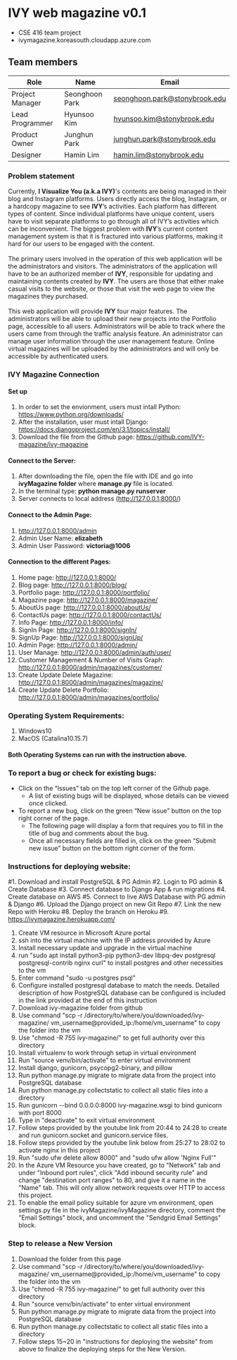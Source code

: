 # IVY web magazine v0.1
* CSE 416 team project
* ivymagazine.koreasouth.cloudapp.azure.com


## Team members
Role | Name | Email
---|---|---|
Project Manager | Seonghoon Park | seonghoon.park@stonybrook.edu <br>
Lead Programmer | Hyunsoo Kim  | hyunsoo.kim@stonybrook.edu 
Product Owner | Junghun Park | junghun.park@stonybrook.edu <br>
Designer | Hamin Lim | hamin.lim@stonybrook.edu <br>

### Problem statement

Currently, **I Visualize You (a.k.a IVY)**'s contents are being managed in their blog and Instagram platforms. Users directly access the blog, Instagram, or a hardcopy magazine to see **IVY**’s activities. Each platform has different types of content. Since individual platforms have unique content, users have to visit separate platforms to go through all of IVY’s activities which can be inconvenient. The biggest problem with **IVY**’s current content management system is that it is fractured into various platforms, making it hard for our users to be engaged with the content. <br><br>
The primary users involved in the operation of this web application will be the administrators and visitors. The administrators of the application will have to be an authorized member of **IVY**, responsible for updating and maintaining contents created by **IVY**. The users are those that either make casual visits to the website, or those that visit the web page to view the magazines they purchased. <br><br>
This web application will provide **IVY** four major features. The administrators will be able to upload their new projects into the Portfolio page, accessible to all users. Administrators will be able to track where the users came from through the traffic analysis feature. An administrator can manage user information through the user management feature. Online virtual magazines will be uploaded by the administrators and will only be accessible by authenticated users.


### IVY Magazine Connection

#### Set up
1. In order to set the envionment, users must intall Python: https://www.python.org/downloads/
2. After the installation, user must intall Django: https://docs.djangoproject.com/en/3.1/topics/install/
3. Download the file from the Github page: https://github.com/IVY-magazine/ivy-magazine

#### Connect to the Server:
1. After downloading the file, open the file with IDE and go into **ivyMagazine folder** where **manage.py** file is located.
2. In the terminal type: **python manage.py runserver**
3. Server connects to local address (http://127.0.0.1:8000/)

#### Connect to the Admin Page:
1. http://127.0.0.1:8000/admin
2. Admin User Name: **elizabeth**
3. Admin User Password: **victoria@1006**

#### Connection to the different Pages:
1. Home page: http://127.0.0.1:8000/
2. Blog page: http://127.0.0.1:8000/blog/
3. Portfolio page: http://127.0.0.1:8000/portfolio/
4. Magazine page: http://127.0.0.1:8000/magazine/
5. AboutUs page: http://127.0.0.1:8000/aboutUs/
6. ContactUs page: http://127.0.0.1:8000/contactUs/
7. Info Page: http://127.0.0.1:8000/info/
8. SignIn Page: http://127.0.0.1:8000/signIn/
8. SignUp Page: http://127.0.0.1:8000/signUp/
9. Admin Page: http://127.0.0.1:8000/admin/
10. User Manage: http://127.0.0.1:8000/admin/auth/user/
11. Customer Management & Number of Visits Graph: http://127.0.0.1:8000/admin/magazines/customer/
12. Create Update Delete Magazine: http://127.0.0.1:8000/admin/magazines/magazine/
13. Create Update Delete Portfolio: http://127.0.0.1:8000/admin/magazines/portfolio/

### Operating System Requirements:
1. Windows10
2. MacOS (Catalina10.15.7)

#### Both Operating Systems can run with the instruction above.

### To report a bug or check for existing bugs:
   + Click on the “Issues” tab on the top left corner of the Github page.
     - A list of existing bugs will be displayed, whose details can be viewed once clicked.
   + To report a new bug, click on the green “New issue” button on the top right corner of the page.
     - The following page will display a form that requires you to fill in the title of bug and comments about the bug.
     - Once all necessary fields are filled in, click on the green “Submit new issue” button on the  bottom right corner of the form.

### Instructions for deploying website:
#1. Download and install PostgreSQL & PG Admin
#2. Login to PG admin & Create Database
#3. Connect database to Django App & run migrations
#4. Create database on AWS
#5. Connect to live AWS Database with PG admin & Django
#6. Upload the Django project on new Git Repo
#7. Link the new Repo with Heroku
#8. Deploy the branch on Heroku
#9. https://ivymagazine.herokuapp.com/

1. Create VM resource in Microsoft Azure portal
2. ssh into the virtual machine with the IP address provided by Azure
3. Install necessary update and upgrade in the virtual machine
4. run "sudo apt install python3-pip python3-dev libpq-dev postgresql postgresql-contrib nginx curl"
   to install postgres and other necessities to the vm
5. Enter command "sudo -u postgres psql"
6. Configure installed postgresql database to match the needs. Detailed description
   of how PostgreSQL database can be configured is included in the link provided at the end of this instruction
7. Download ivy-magazine folder from github
8. Use command "scp -r /directory/to/where/you/downloaded/ivy-magazine/ vm_username@provided_ip:/home/vm_username" to copy the folder into the vm
9. Use "chmod -R 755 ivy-magazine/" to get full authority over this directory
10. Install virtualenv to work through setup in virtual environment
11. Run "source venv/bin/activate" to enter virtual environment
12. Install django, gunicorn, psycopg2-binary, and pillow 
13. Run python manage.py migrate to migrate data from the project into PostgreSQL database
14. Run python manage.py collectstatic to collect all static files into a directory
15. Run gunicorn --bind 0.0.0.0:8000 ivy-magazine.wsgi to bind gunicorn with port 8000
16. Type in "deactivate" to exit virtual environment
17. Follow steps provided by the youtube link from 20:44 to 24:28 to create and run gunicorn.socket and gunicorn.service files.
18. Follow steps provided by the youtube link below from 25:27 to 28:02 to activate nginx in this project
19. Run "sudo ufw delete allow 8000" and "sudo ufw allow 'Nginx Full'"
20. In the Azure VM Resource you have created, go to "Network" tab and under "Inbound port rules", click "Add inbound security rule"
    and change "destination port ranges" to 80, and give it a name in the "Name" tab. This will only allow network requests over HTTP to access this project.
21. To enable the email policy suitable for azure vm environment, open settings.py file in the ivyMagazine/ivyMagazine directory, comment the "Email Settings" block, and uncomment the "Sendgrid Email Settings" block.   



### Step to release a New Version
1. Download the folder from this page
2. Use command "scp -r /directory/to/where/you/downloaded/ivy-magazine/ vm_username@provided_ip:/home/vm_username" to copy the folder into the vm
3. Use "chmod -R 755 ivy-magazine/" to get full authority over this directory
4. Run "source venv/bin/activate" to enter virtual environment
5. Run python manage.py migrate to migrate data from the project into PostgreSQL database
6. Run python manage.py collectstatic to collect all static files into a directory
7. Follow steps 15~20 in "instructions for deploying the website" from above to finalize the deploying steps for the New Version.

